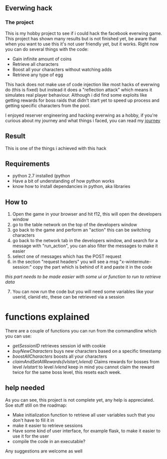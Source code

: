 ## Everwing hack

### The project

This is my hobby project to see if i could hack the facebook everwing game. This project has shown many results but is not finished yet, be aware that when you want to use this it's not user friendly yet, but it works.
Right now you can do several things with the code:
* Gain infinite amount of coins
* Retrieve all characters
* Boost all your characters without watching adds
* Retrieve any type of egg

This hack does not make use of code injection like most hacks of everwing do (this is fixed) but instead it does a "reflection attack" which means it simulates real player behaviour. Although i did find some exploits like getting rewards for boss raids that didn't start yet to speed up process and getting specific characters from the pool.

I enjoyed reserver engineering and hacking everwing as a hobby, if you're curious about my journey and what things i faced, you can read my [journey](journey.md)

## Result

This is one of the things i achieved with this hack

## Requirements
* python 2.7 installed (python
* Have a bit of understanding of how python works
* know how to install dependancies in python, aka libraries

## How to
1. Open the game in your browser and hit f12, this will open the developers window
2. go to the table network on the top of the developers window
3. go back to the game and perform an "action" this can be switching characters
4. go back to the network tab in the developers window, and search for a message with "run_action", you can also filter the messages to make it easier
5. select one of messages which has the POST request
6. in the section "request headers" you will see a msg "x-wintermute-session:" copy the part which is behind of it and paste it in the code

*this part needs to be made easier with some ui or function to run to retrieve data*

7. You can now run the code but you will need some variables like your userid, clanid etc, these can be retrieved via a session

# functions explained
There are a couple of functions you can run from the commandline which you can use:
* *getSessionID* retrieves session id with cookie
* *buyNewCharacters* buys new characters based on a specific timestamp
* *boostAllCharacters* boosts all your characters
* *claimAndSetAllRewards(lvlstart,lvlend)* Claims rewards for bosses from level *lvlstart* to level *lvlend* keep in mind you cannot claim the reward twice for the same boss level, this resets each week.




## help needed
As you can see, this project is not complete yet, any help is appreciated.
Soe stuff still on the roadmap:
* Make initialization function to retrieve all user variables such that you don't have to fill it in
* make it easier to retrieve sessions
* Have some kind of user interface, for example flask, to make it easier to use it for the user
* compile the code in an executable?

Any suggestions are welcome as well
